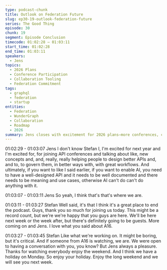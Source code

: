 ```yaml
---
type: podcast-chunk
title: Outlook on Federation Future
slug: ep30-19-outlook-federation-future
series: The Good Thing
episode: 30
chunk: 19
segment: Episode Conclusion
timecode: 01:02:28 – 01:03:11
start_time: 01:02:28
end_time: 01:03:11
speakers:
  - Jens
topics:
  - 2026 Plans
  - Conference Participation
  - Collaboration Tooling
  - Federation Commitment
tags:
  - graphql
  - federation
  - startup
entities:
  - Federation
  - WunderGraph
  - Collaboration
  - Roadmap
  - 2026
summary: Jens closes with excitement for 2026 plans—more conferences, collaboration tooling, and a long-term commitment to improving Federation and API design.
---
```


01:02:29 - 01:03:07
Jens
I don't know Stefan I, I'm excited for next year and I'm excited for, for joining API conferences and talking about like, new concepts and, and, really, really helping people to design better APIs and, and to, to govern them, in better ways with, with great workflows. And ultimately, if you want to like I said earlier, if you want to enable AI, you need to have a well-designed API and it needs to be well documented and there needs to be meaning and use cases, otherwise AI can't do can't do anything with it.

01:03:07 - 01:03:11
Jens
So yeah, I think that's that's where we are.

01:03:11 - 01:03:27
Stefan
Well said, it's that I think it's a great place to end the podcast. Guys, thank you so much for joining us today. This might be a record count, but we're we're happy that you guys are here. We'll be here next week or the week after, but there's definitely going to be guests. More coming on and Jens. I love what you said about A16.

01:03:27 - 01:03:45
Stefan
Like what we're working on. It might be boring, but it's critical. And if someone from A16 is watching, we are. We were open to having a conversation with you, you know? But Jens always a pleasure. Thanks for watching everybody enjoy the weekend. And I think we have a holiday on Monday. So enjoy your holiday. Enjoy the long weekend and we will see you next week.

